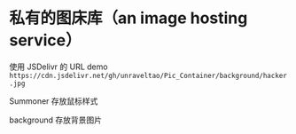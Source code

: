 # 私有的图床库（an image hosting service）
 使用 JSDelivr 的 URL
demo
`https://cdn.jsdelivr.net/gh/unraveltao/Pic_Container/background/hacker.jpg`

Summoner 存放鼠标样式

background 存放背景图片

